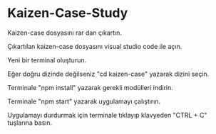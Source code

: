 # Kaizen-Case-Study

Kaizen-case dosyasını rar dan çıkartın.

Çıkartılan kaizen-case dosyasını visual studio code ile açın.

Yeni bir terminal oluşturun.

Eğer doğru dizinde değilseniz "cd kaizen-case" yazarak dizini seçin.

Terminale "npm install" yazarak gerekli modülleri indirin.

Terminale "npm start" yazarak uygulamayı çalıştırın.

Uygulamayı durdurmak için terminale tıklayıp klavyeden "CTRL + C" tuşlarına basın.

